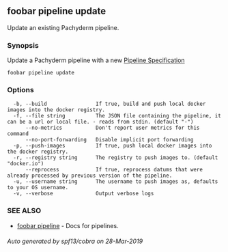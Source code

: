 ## foobar pipeline update

Update an existing Pachyderm pipeline.

### Synopsis


Update a Pachyderm pipeline with a new [Pipeline Specification](../reference/pipeline_spec.html)

```
foobar pipeline update
```

### Options

```
  -b, --build                If true, build and push local docker images into the docker registry.
  -f, --file string          The JSON file containing the pipeline, it can be a url or local file. - reads from stdin. (default "-")
      --no-metrics           Don't report user metrics for this command
      --no-port-forwarding   Disable implicit port forwarding
  -p, --push-images          If true, push local docker images into the docker registry.
  -r, --registry string      The registry to push images to. (default "docker.io")
      --reprocess            If true, reprocess datums that were already processed by previous version of the pipeline.
  -u, --username string      The username to push images as, defaults to your OS username.
  -v, --verbose              Output verbose logs
```

### SEE ALSO
* [foobar pipeline](foobar_pipeline.md)	 - Docs for pipelines.

###### Auto generated by spf13/cobra on 28-Mar-2019
